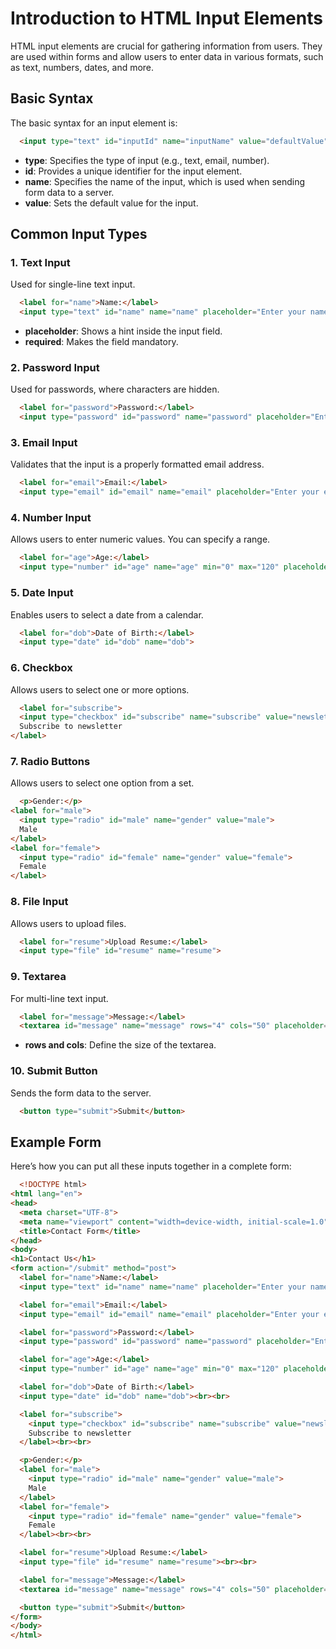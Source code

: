# Introduction to HTML Input Elements
HTML input elements are crucial for gathering information from users. They are used within forms and allow users to enter data in various formats, such as text, numbers, dates, and more.

## Basic Syntax
The basic syntax for an input element is:

```html
  <input type="text" id="inputId" name="inputName" value="defaultValue">
  ```
* **type**: Specifies the type of input (e.g., text, email, number).
* **id**: Provides a unique identifier for the input element.
* **name**: Specifies the name of the input, which is used when sending form data to a server.
* **value**: Sets the default value for the input.

## Common Input Types

### 1. Text Input
Used for single-line text input.
```html
  <label for="name">Name:</label>
  <input type="text" id="name" name="name" placeholder="Enter your name" required>
  ```

* **placeholder**: Shows a hint inside the input field.
* **required**: Makes the field mandatory.

### 2. Password Input
Used for passwords, where characters are hidden.
```html
  <label for="password">Password:</label>
  <input type="password" id="password" name="password" placeholder="Enter your password" required>
  ```
### 3. Email Input
Validates that the input is a properly formatted email address.
```html
  <label for="email">Email:</label>
  <input type="email" id="email" name="email" placeholder="Enter your email" required>
  ```
### 4. Number Input
Allows users to enter numeric values. You can specify a range.
```html
  <label for="age">Age:</label>
  <input type="number" id="age" name="age" min="0" max="120" placeholder="Enter your age">
  ```
### 5. Date Input
Enables users to select a date from a calendar.
```html
  <label for="dob">Date of Birth:</label>
  <input type="date" id="dob" name="dob">
  ```
### 6. Checkbox
Allows users to select one or more options.
```html
  <label for="subscribe">
  <input type="checkbox" id="subscribe" name="subscribe" value="newsletter">
  Subscribe to newsletter
</label>
  ```
### 7. Radio Buttons
Allows users to select one option from a set.
```html
  <p>Gender:</p>
<label for="male">
  <input type="radio" id="male" name="gender" value="male">
  Male
</label>
<label for="female">
  <input type="radio" id="female" name="gender" value="female">
  Female
</label>
  ```
### 8. File Input
Allows users to upload files.
```html
  <label for="resume">Upload Resume:</label>
  <input type="file" id="resume" name="resume">
  ```
### 9. Textarea
For multi-line text input.
```html
  <label for="message">Message:</label>
  <textarea id="message" name="message" rows="4" cols="50" placeholder="Enter your message here"></textarea>
 ```

* **rows and cols**: Define the size of the textarea.

### 10. Submit Button
Sends the form data to the server.
```html
  <button type="submit">Submit</button>
 ```

## Example Form
Here’s how you can put all these inputs together in a complete form:

```html
  <!DOCTYPE html>
<html lang="en">
<head>
  <meta charset="UTF-8">
  <meta name="viewport" content="width=device-width, initial-scale=1.0">
  <title>Contact Form</title>
</head>
<body>
<h1>Contact Us</h1>
<form action="/submit" method="post">
  <label for="name">Name:</label>
  <input type="text" id="name" name="name" placeholder="Enter your name" required><br><br>

  <label for="email">Email:</label>
  <input type="email" id="email" name="email" placeholder="Enter your email" required><br><br>

  <label for="password">Password:</label>
  <input type="password" id="password" name="password" placeholder="Enter your password" required><br><br>

  <label for="age">Age:</label>
  <input type="number" id="age" name="age" min="0" max="120" placeholder="Enter your age"><br><br>

  <label for="dob">Date of Birth:</label>
  <input type="date" id="dob" name="dob"><br><br>

  <label for="subscribe">
    <input type="checkbox" id="subscribe" name="subscribe" value="newsletter">
    Subscribe to newsletter
  </label><br><br>

  <p>Gender:</p>
  <label for="male">
    <input type="radio" id="male" name="gender" value="male">
    Male
  </label>
  <label for="female">
    <input type="radio" id="female" name="gender" value="female">
    Female
  </label><br><br>

  <label for="resume">Upload Resume:</label>
  <input type="file" id="resume" name="resume"><br><br>

  <label for="message">Message:</label>
  <textarea id="message" name="message" rows="4" cols="50" placeholder="Enter your message here"></textarea><br><br>

  <button type="submit">Submit</button>
</form>
</body>
</html>
 ```